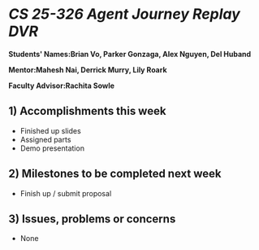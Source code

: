 # *CS 25-326 Agent Journey Replay DVR*

**Students' Names:Brian Vo, Parker Gonzaga, Alex Nguyen, Del Huband**

**Mentor:Mahesh Nai, Derrick Murry, Lily Roark**

**Faculty Advisor:Rachita Sowle**

## 1) Accomplishments this week ##
   - Finished up slides
   - Assigned parts
   - Demo presentation


## 2) Milestones to be completed next week ##
   - Finish up / submit proposal

## 3) Issues, problems or concerns ##
   - None
   



